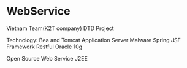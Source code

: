 WebService
==========
Vietnam Team(K2T company)
DTD Project

Technology:
 Bea and Tomcat Application Server
 Malware Spring
 JSF Framework
 Restful
 Oracle 10g
 
Open Source Web Service J2EE
